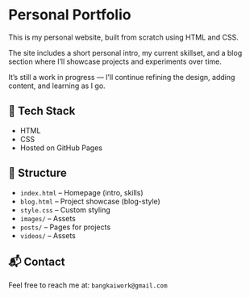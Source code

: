 # Personal Portfolio

This is my personal website, built from scratch using HTML and CSS.

The site includes a short personal intro, my current skillset, and a blog section where I’ll showcase projects and experiments over time.

It’s still a work in progress — I’ll continue refining the design, adding content, and learning as I go.

## 🔧 Tech Stack
- HTML
- CSS
- Hosted on GitHub Pages

## 📁 Structure
- `index.html` – Homepage (intro, skills)
- `blog.html` – Project showcase (blog-style)
- `style.css` – Custom styling
- `images/` – Assets
- `posts/` – Pages for projects
- `videos/` – Assets

## 📬 Contact
Feel free to reach me at: `bangkaiwork@gmail.com`
